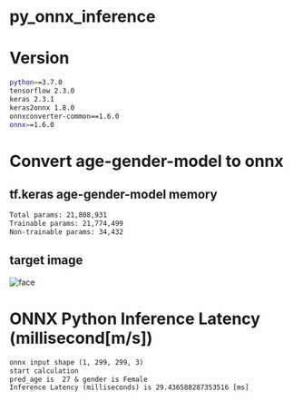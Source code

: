 # py_onnx_inference

# Version
```zsh
python==3.7.0
tensorflow 2.3.0
keras 2.3.1
keras2onnx 1.8.0
onnxconverter-common==1.6.0
onnx==1.6.0
```


# Convert age-gender-model to onnx


## tf.keras age-gender-model memory
```zsh
Total params: 21,808,931
Trainable params: 21,774,499
Non-trainable params: 34,432
```


## target image

![face](https://user-images.githubusercontent.com/48679574/115118963-0131dd80-9f74-11eb-99e4-c8ccbb47b442.jpg)



# ONNX Python Inference Latency (millisecond[m/s])

```txt
onnx input shape (1, 299, 299, 3)
start calculation
pred_age is  27 & gender is Female
Inference Latency (milliseconds) is 29.436588287353516 [ms]
```
